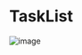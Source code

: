 # TaskList

![image](https://user-images.githubusercontent.com/39875865/152674742-cd026ca6-9f06-4617-9cc3-03f8b930df07.png)

